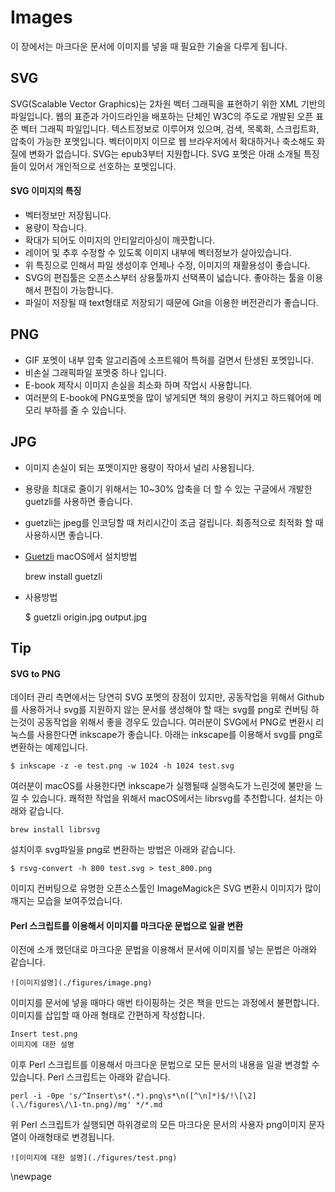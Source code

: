 
# Images
이 장에서는 마크다운 문서에 이미지를 넣을 때 필요한 기술을 다루게 됩니다.

## SVG
SVG(Scalable Vector Graphics)는 2차원 벡터 그래픽을 표현하기 위한 XML 기반의 파일입니다.
웹의 표준과 가이드라인을 배포하는 단체인 W3C의 주도로 개발된 오픈 표준 벡터 그래픽 파일입니다.
텍스트정보로 이루어져 있으며, 검색, 목록화, 스크립트화, 압축이 가능한 포멧입니다. 벡터이미지 이므로 웹 브라우저에서 확대하거나 축소해도 화질에 변화가 없습니다.
SVG는 epub3부터 지원합니다.
SVG 포멧은 아래 소개될 특징들이 있어서 개인적으로 선호하는 포멧입니다.

#### SVG 이미지의 특징
- 벡터정보만 저장됩니다.
- 용량이 작습니다.
- 확대가 되어도 이미지의 안티알리아싱이 깨끗합니다.
- 레이어 및 추후 수정할 수 있도록 이미지 내부에 벡터정보가 살아있습니다.
- 위 특징으로 인해서 파일 생성이후 언제나 수정, 이미지의 재활용성이 좋습니다.
- SVG의 편집툴은 오픈소스부터 상용툴까지 선택폭이 넓습니다. 좋아하는 툴을 이용해서 편집이 가능합니다.
- 파일이 저장될 때 text형태로 저장되기 때문에 Git을 이용한 버전관리가 좋습니다.

## PNG
- GIF 포멧이 내부 압축 알고리즘에 소프트웨어 특허를 걸면서 탄생된 포멧입니다.
- 비손실 그래픽파일 포멧중 하나 입니다.
- E-book 제작시 이미지 손실을 최소화 하며 작업시 사용합니다.
- 여러분의 E-book에 PNG포멧을 많이 넣게되면 책의 용량이 커지고 하드웨어에 메모리 부하를 줄 수 있습니다.

## JPG
- 이미지 손실이 되는 포멧이지만 용량이 작아서 널리 사용됩니다.
- 용량을 최대로 줄이기 위해서는 10~30% 압축을 더 할 수 있는 구글에서 개발한 guetzli를 사용하면 좋습니다.
- guetzli는 jpeg를 인코딩할 때 처리시간이 조금 걸립니다. 최종적으로 최적화 할 때 사용하시면 좋습니다.
- [Guetzli](https://github.com/google/guetzli) macOS에서 설치방법
	
	brew install guetzli

- 사용방법
	
	$ guetzli origin.jpg output.jpg

## Tip
#### SVG to PNG
데이터 관리 측면에서는 당연히 SVG 포멧의 장점이 있지만, 공동작업을 위해서 
Github를 사용하거나 svg를 지원하지 않는 문서를 생성해야 할 때는 svg를 png로 컨버팅 하는것이
공동작업을 위해서 좋을 경우도 있습니다.
여러분이 SVG에서 PNG로 변환시 리눅스를 사용한다면 inkscape가 좋습니다.
아래는 inkscape를 이용해서 svg를 png로 변환하는 예제입니다.

	$ inkscape -z -e test.png -w 1024 -h 1024 test.svg

여러분이 macOS를 사용한다면 inkscape가 실행될때 실행속도가 느린것에 불만을 느낄 수 있습니다.
쾌적한 작업을 위해서 macOS에서는 librsvg를 추천합니다. 설치는 아래와 같습니다.

	brew install librsvg

설치이후 svg파일을 png로 변환하는 방법은 아래와 같습니다.
	
	$ rsvg-convert -h 800 test.svg > test_800.png

이미지 컨버팅으로 유명한 오픈소스툴인 ImageMagick은 SVG 변환시 이미지가 많이 깨지는 모습을 보여주었습니다.

#### Perl 스크립트를 이용해서 이미지를 마크다운 문법으로 일괄 변환
이전에 소개 했던대로 마크다운 문법을 이용해서 문서에 이미지를 넣는 문법은 아래와 같습니다.
	
	![이미지설명](./figures/image.png)

이미지를 문서에 넣을 때마다 매번 타이핑하는 것은 책을 만드는 과정에서 불편합니다.
이미지를 삽입할 때 아래 형태로 간편하게 작성합니다.

	Insert test.png
	이미지에 대한 설명

이후 Perl 스크립트를 이용해서 마크다운 문법으로 모든 문서의 내용을 일괄 변경할 수 있습니다.
Perl 스크립트는 아래와 같습니다.

	perl -i -0pe 's/^Insert\s*(.*).png\s*\n([^\n]*)$/!\[\2](.\/figures\/\1-tn.png)/mg' */*.md

위 Perl 스크립트가 실행되면 하위경로의 모든 마크다운 문서의 사용자 png이미지 문자열이 아래형태로 변경됩니다.

	![이미지에 대한 설명](./figures/test.png)

\newpage